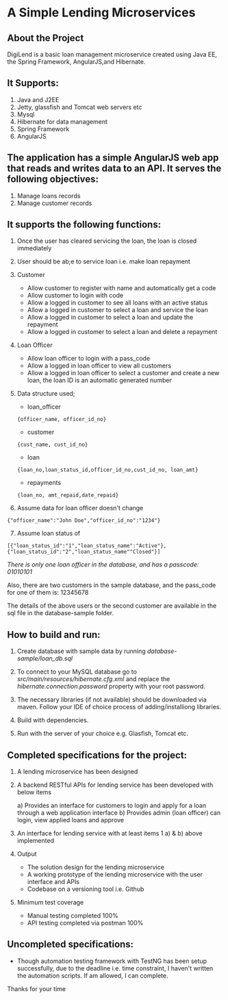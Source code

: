 # A Simple Lending Microservices

## About the Project

DigiLend is a basic loan management microservice created using Java EE, the Spring Framework, AngularJS,and Hibernate.

## It Supports:

1. Java and J2EE
2. Jetty, glassfish and Tomcat web servers etc
3. Mysql
4. Hibernate for data management
5. Spring Framework
6. AngularJS

## The application has a simple AngularJS web app that reads and writes data to an API. It serves the following objectives:

1. Manage loans records
2. Manage customer records

## It supports the following functions:

1. Once the user has cleared servicing the loan, the loan is closed immediately

2. User should be ab;e to service loan i.e. make loan repayment

3. Customer

	- Allow customer to register with name and automatically get a code
	- Allow customer to login with code
	- Allow a logged in customer to see all loans with an active status
	- Allow a logged in customer to select a loan and service the loan
	- Allow a logged in customer to select a loan and update the repayment
	- Allow a logged in customer to select a loan and delete a repayment

4. Loan Officer

	- Allow loan officer to login with a pass_code
	- Allow a logged in loan officer to view all customers
	- Allow a logged in loan officer to select a customer and create a new loan, the loan ID is an automatic generated number

5. Data structure used;

	- loan_officer

	```
	{officer_name, officer_id_no}
	```
	- customer

	```
	{cust_name, cust_id_no}
	```
	- loan

	```
	{loan_no,loan_status_id,officer_id_no,cust_id_no, loan_amt}
	```
	- repayments

	```
	{loan_no, amt_repaid,date_repaid}
	```

6. Assume data for loan officer doesn't change

```
{"officer_name":"John Doe","officer_id_no":"1234"}
```

7. Assume loan status of

```
[{"loan_status_id":"1","loan_status_name":"Active"},{"loan_status_id":"2","loan_status_name""Closed"}]
```  

*There is only one loan officer in the database, and has a passcode: 01010101*

Also, there are two customers in the sample database, and the pass_code for one of them is: 12345678

The details of the above users or the second customer are available in the sql file in the
database-sample folder.


## How to build and run:

1. Create database with sample data by running *database-sample/loan_db.sql*

2. To connect to your MySQL database go to *src/main/resources/hibernate.cfg.xml* and replace
the *hibernate.connection.password* property with your root password.

3. The necessary libraries (if not available) should be downloaded via maven. Follow your IDE of choice process of adding/installiong libraries.

4. Build with dependencies.

5. Run with the server of your choice e.g. Glasfish, Tomcat etc. 

## Completed specifications for the project:

1.	A lending microservice has been designed

2.	A backend RESTful APIs for lending service has been developed with below items 

	a) Provides an interface for customers to login and apply for a loan through a web application interface
	b) Provides admin (loan officer) can login, view applied loans and approve

3.	An interface for lending service with at least items 1 a) & b) above implemented

4.	Output
	- The solution design for the lending microservice
	- A working prototype of the lending microservice with the user interface and APIs
	- Codebase on a versioning tool i.e. Github

5. Minimum test coverage

	- Manual testing completed 100%
	- API testing completed via postman 100%

## Uncompleted specifications:

   - Though automation testing framework with TestNG has been setup successfully, due to the deadline i.e. time constraint, I haven't written the automation scripts. If am allowed, I can complete.

  Thanks for your time


